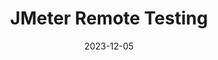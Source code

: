 ---
title: "JMeter Remote Testing"
date: 2023-12-05
tags: [""]
dbiblogtitle: jmeter-remote-testing
---